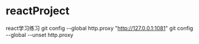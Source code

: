 # reactProject
react学习练习
git config --global http.proxy "http://127.0.0.1:1081" 
git config --global --unset http.proxy